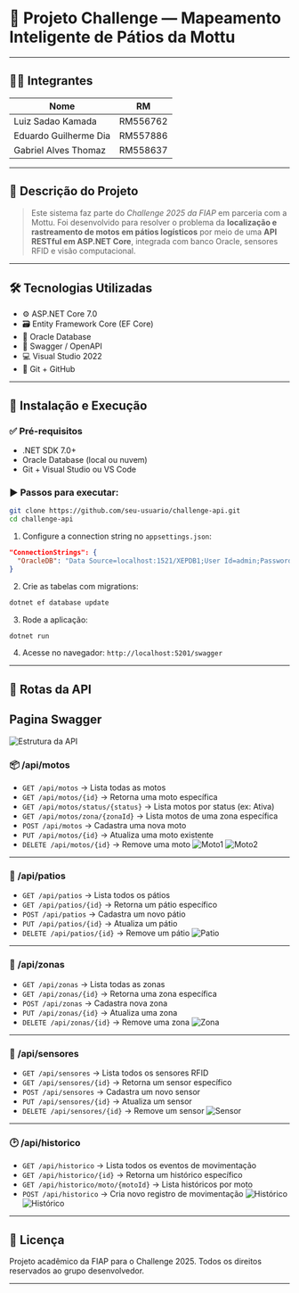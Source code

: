 # 📘 Projeto Challenge — Mapeamento Inteligente de Pátios da Mottu

---

## 👨‍💻 **Integrantes**

| Nome                  | RM       |
| --------------------  | -------- |
| Luiz Sadao Kamada     | RM556762 |
| Eduardo Guilherme Dia | RM557886 |
| Gabriel Alves Thomaz  | RM558637 |

---

## 🧠 **Descrição do Projeto**

> Este sistema faz parte do *Challenge 2025 da FIAP* em parceria com a Mottu.
> Foi desenvolvido para resolver o problema da **localização e rastreamento de motos em pátios logísticos** por meio de uma **API RESTful em ASP.NET Core**, integrada com banco Oracle, sensores RFID e visão computacional.

---

## 🛠️ **Tecnologias Utilizadas**

* ⚙️ ASP.NET Core 7.0
* 🗃️ Entity Framework Core (EF Core)
* 🧬 Oracle Database
* 📑 Swagger / OpenAPI
* 💻 Visual Studio 2022
* 🐙 Git + GitHub

---

## 🚀 **Instalação e Execução**

### ✅ Pré-requisitos

* .NET SDK 7.0+
* Oracle Database (local ou nuvem)
* Git + Visual Studio ou VS Code

### ▶️ Passos para executar:

```bash
git clone https://github.com/seu-usuario/challenge-api.git
cd challenge-api
```

1. Configure a connection string no `appsettings.json`:

```json
"ConnectionStrings": {
  "OracleDB": "Data Source=localhost:1521/XEPDB1;User Id=admin;Password=admin"
}
```

2. Crie as tabelas com migrations:

```bash
dotnet ef database update
```

3. Rode a aplicação:

```bash
dotnet run
```

4. Acesse no navegador:
   `http://localhost:5201/swagger`

---

## 🔀 **Rotas da API**

## Pagina Swagger
![Estrutura da API](imagens/Estrutura%20da%20API.png)

### 📦 **/api/motos**

* `GET /api/motos` → Lista todas as motos
* `GET /api/motos/{id}` → Retorna uma moto específica
* `GET /api/motos/status/{status}` → Lista motos por status (ex: Ativa)
* `GET /api/motos/zona/{zonaId}` → Lista motos de uma zona específica
* `POST /api/motos` → Cadastra uma nova moto
* `PUT /api/motos/{id}` → Atualiza uma moto existente
* `DELETE /api/motos/{id}` → Remove uma moto
![Moto1](imagens/Motos1.png)
![Moto2](imagens/Motos2.png)

---

### 🏢 **/api/patios**

* `GET /api/patios` → Lista todos os pátios
* `GET /api/patios/{id}` → Retorna um pátio específico
* `POST /api/patios` → Cadastra um novo pátio
* `PUT /api/patios/{id}` → Atualiza um pátio
* `DELETE /api/patios/{id}` → Remove um pátio
![Patio](imagens/Patio.png)

---

### 🧭 **/api/zonas**

* `GET /api/zonas` → Lista todas as zonas
* `GET /api/zonas/{id}` → Retorna uma zona específica
* `POST /api/zonas` → Cadastra nova zona
* `PUT /api/zonas/{id}` → Atualiza uma zona
* `DELETE /api/zonas/{id}` → Remove uma zona
![Zona](imagens/Zona.png)

---

### 📡 **/api/sensores**

* `GET /api/sensores` → Lista todos os sensores RFID
* `GET /api/sensores/{id}` → Retorna um sensor específico
* `POST /api/sensores` → Cadastra um novo sensor
* `PUT /api/sensores/{id}` → Atualiza um sensor
* `DELETE /api/sensores/{id}` → Remove um sensor
![Sensor](imagens/Sensores.png)

---

### 🕑 **/api/historico**

* `GET /api/historico` → Lista todos os eventos de movimentação
* `GET /api/historico/{id}` → Retorna um histórico específico
* `GET /api/historico/moto/{motoId}` → Lista históricos por moto
* `POST /api/historico` → Cria novo registro de movimentação
![Histórico](imagens/Historico1.png)
![Histórico](imagens/Historico2.png)

---

## 📄 **Licença**

Projeto acadêmico da FIAP para o Challenge 2025.
Todos os direitos reservados ao grupo desenvolvedor.

---
